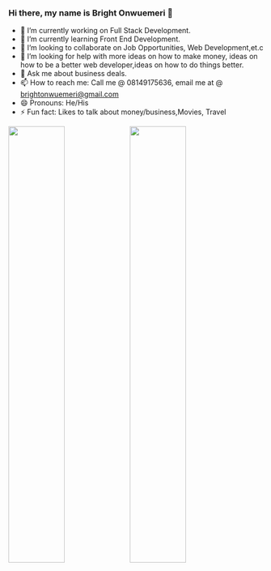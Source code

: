 ### Hi there, my name is Bright Onwuemeri 👋

- 🔭 I’m currently working on Full Stack Development.
- 🌱 I’m currently learning Front End Development.
- 👯 I’m looking to collaborate on Job Opportunities, Web Development,et.c
- 🤔 I’m looking for help with more ideas on how to make money, ideas on how to be a better web developer,ideas on how to do things better.
- 💬 Ask me about business deals.
- 📫 How to reach me: Call me @ 08149175636, email me at @ brightonwuemeri@gmail.com
- 😄 Pronouns: He/His
- ⚡ Fun fact: Likes to talk about money/business,Movies, Travel


<img  align="left" width="47%" src="https://github-readme-stats.vercel.app/api?username=Britinogn&show_icons=true&theme=radical"/>
<img align="left" width="47%" src="https://github-readme-stats.vercel.app/api/top-langs/?username=Britinogn&layout=compact"/>
